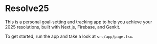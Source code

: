 # Resolve25

This is a personal goal-setting and tracking app to help you achieve your 2025 resolutions, built with Next.js, Firebase, and Genkit.

To get started, run the app and take a look at `src/app/page.tsx`.
